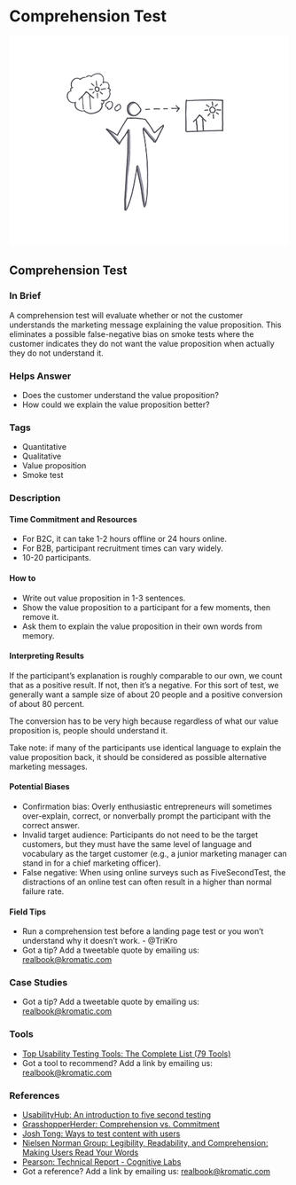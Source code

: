 # Comprehension Test

![](../.gitbook/assets/illustration-comprehension-test.png)

## Comprehension Test

### In Brief

A comprehension test will evaluate whether or not the customer understands the marketing message explaining the value proposition. This eliminates a possible false-negative bias on smoke tests where the customer indicates they do not want the value proposition when actually they do not understand it.

### Helps Answer

* Does the customer understand the value proposition?
* How could we explain the value proposition better?

### Tags

* Quantitative
* Qualitative
* Value proposition
* Smoke test

### Description

#### Time Commitment and Resources

* For B2C, it can take 1-2 hours offline or 24 hours online. 
* For B2B, participant recruitment times can vary widely. 
* 10-20 participants.

#### How to

* Write out value proposition in 1-3 sentences.
* Show the value proposition to a participant for a few moments, then remove it.
* Ask them to explain the value proposition in their own words from memory.

#### Interpreting Results

If the participant’s explanation is roughly comparable to our own, we count that as a positive result. If not, then it’s a negative. For this sort of test, we generally want a sample size of about 20 people and a positive conversion of about 80 percent.

The conversion has to be very high because regardless of what our value proposition is, people should understand it.

Take note: if many of the participants use identical language to explain the value proposition back, it should be considered as possible alternative marketing messages.

#### Potential Biases

* Confirmation bias: Overly enthusiastic entrepreneurs will sometimes over-explain, correct, or nonverbally prompt the participant with the correct answer.
* Invalid target audience: Participants do not need to be the target customers, but they must have the same level of language and vocabulary as the target customer \(e.g., a junior marketing manager can stand in for a chief marketing officer\).
* False negative: When using online surveys such as FiveSecondTest, the distractions of an online test can often result in a higher than normal failure rate.

#### Field Tips

* Run a comprehension test before a landing page test or you won’t understand why it doesn’t work. - @TriKro
* Got a tip? Add a tweetable quote by emailing us: [realbook@kromatic.com](mailto:realbook@kromatic.com)

### Case Studies

* Got a tip? Add a tweetable quote by emailing us: [realbook@kromatic.com](mailto:realbook@kromatic.com)

### Tools

* [Top Usability Testing Tools: The Complete List \(79 Tools\)](https://thegood.com/guide/usability-testing-tools/)
* Got a tool to recommend? Add a link by emailing us: [realbook@kromatic.com](mailto:realbook@kromatic.com)

### References

* [UsabilityHub: An introduction to five second testing](https://usabilityhub.com/guides/five-second-testing)
* [GrasshopperHerder: Comprehension vs. Commitment](https://grasshopperherder.com/comprehension-vs-commitment/)
* [Josh Tong: Ways to test content with users](https://www.joshtong.io/blog/2019/5/31/ways-to-test-content-with-users)
* [Nielsen Norman Group: Legibility, Readability, and Comprehension: Making Users Read Your Words](https://www.nngroup.com/articles/legibility-readability-comprehension/)
* [Pearson: Technical Report - Cognitive Labs](http://images.pearsonassessments.com/images/tmrs/tmrs_rg/CognitiveLabs.pdf)
* Got a reference? Add a link by emailing us: [realbook@kromatic.com](mailto:realbook@kromatic.com)

